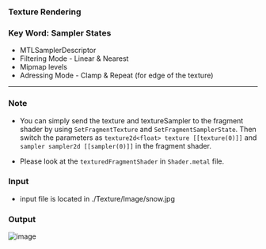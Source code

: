 ### Texture Rendering

### Key Word: Sampler States
* MTLSamplerDescriptor
* Filtering Mode - Linear & Nearest
* Mipmap levels
* Adressing Mode - Clamp & Repeat (for edge of the texture)
---

### Note 
* You can simply send the texture and textureSampler to the fragment shader by using `SetFragmentTexture` and `SetFragmentSamplerState`. Then switch the parameters as `texture2d<float> texture [[texture(0)]]` and `sampler sampler2d [[sampler(0)]]` in the fragment shader.

* Please look at the `texturedFragmentShader` in `Shader.metal` file.

### Input
* input file is located in ./Texture/Image/snow.jpg

### Output

![image](../assets/img/snow.png)
